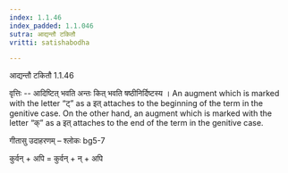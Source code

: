 ```yaml
---
index: 1.1.46
index_padded: 1.1.046
sutra: आद्यन्तौ टकितौ
vritti: satishabodha

---
```

 आद्यन्तौ टकितौ 1.1.46 


वृत्तिः -- आदिष्टित् भवति अन्तः कित् भवति षष्ठीनिर्दिष्टस्य । An augment which is marked with the letter “ट्” as a इत् attaches to the beginning of the term in the genitive case. On the other hand, an augment which is marked with the letter “क्” as a इत् attaches to the end of the term in the genitive case. 


गीतासु उदाहरणम् – श्लोकः bg5-7 


कुर्वन् + अपि = कुर्वन् + न् + अपि 